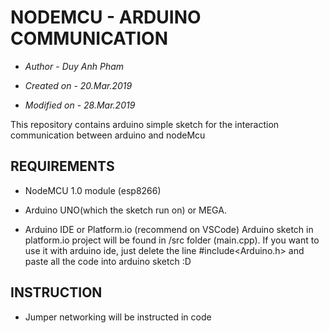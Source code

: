 # NODEMCU - ARDUINO COMMUNICATION

*  *Author* - *Duy Anh Pham*

*  *Created on* - *20.Mar.2019*

*  *Modified on* - *28.Mar.2019*

This repository contains arduino simple sketch for the interaction communication between arduino and nodeMcu

## REQUIREMENTS

*  NodeMCU 1.0 module (esp8266)

*  Arduino UNO(which the sketch run on) or MEGA.

*  Arduino IDE or Platform.io (recommend on VSCode)
Arduino sketch in platform.io project will be found in /src folder (main.cpp).
If you want to use it with arduino ide, just delete the line #include<Arduino.h> and paste all the code into arduino sketch :D
## INSTRUCTION

*  Jumper networking will be instructed in code

